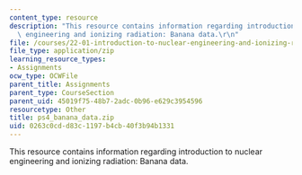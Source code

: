 ```yaml
---
content_type: resource
description: "This resource contains information regarding introduction to nuclear\
  \ engineering and ionizing radiation: Banana data.\r\n"
file: /courses/22-01-introduction-to-nuclear-engineering-and-ionizing-radiation-fall-2016/0263c0cdd83c1197b4cb40f3b94b1331_ps4_banana_data.zip
file_type: application/zip
learning_resource_types:
- Assignments
ocw_type: OCWFile
parent_title: Assignments
parent_type: CourseSection
parent_uid: 45019f75-48b7-2adc-0b96-e629c3954596
resourcetype: Other
title: ps4_banana_data.zip
uid: 0263c0cd-d83c-1197-b4cb-40f3b94b1331
---
```

This resource contains information regarding introduction to nuclear engineering and ionizing radiation: Banana data.

